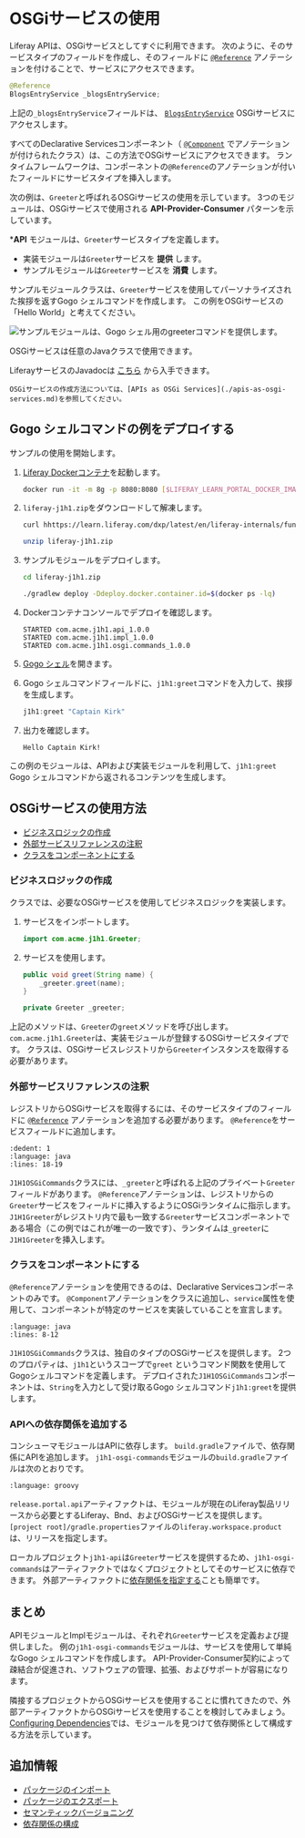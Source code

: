 # OSGiサービスの使用

Liferay APIは、OSGiサービスとしてすぐに利用できます。 次のように、そのサービスタイプのフィールドを作成し、そのフィールドに [`@Reference`](https://docs.osgi.org/javadoc/osgi.cmpn/7.0.0/org/osgi/service/component/annotations/Reference.html) アノテーションを付けることで、サービスにアクセスできます。

```java
@Reference
BlogsEntryService _blogsEntryService;
```

上記の`_blogsEntryService`フィールドは、 [`BlogsEntryService`](https://docs.liferay.com/ce/apps/blogs/latest/javadocs/com/liferay/blogs/service/BlogsEntryService.html) OSGiサービスにアクセスします。

すべてのDeclarative Servicesコンポーネント（ [`@Component`](https://docs.osgi.org/javadoc/osgi.cmpn/7.0.0/org/osgi/service/component/annotations/Component.html) でアノテーションが付けられたクラス）は、この方法でOSGiサービスにアクセスできます。  ランタイムフレームワークは、コンポーネントの`@Reference`のアノテーションが付いたフィールドにサービスタイプを挿入します。

次の例は、`Greeter`と呼ばれるOSGiサービスの使用を示しています。 3つのモジュールは、OSGiサービスで使用される **API-Provider-Consumer** パターンを示しています。

***API** モジュールは、`Greeter`サービスタイプを定義します。
* 実装モジュールは`Greeter`サービスを **提供** します。
* サンプルモジュールは`Greeter`サービスを **消費** します。

サンプルモジュールクラスは、`Greeter`サービスを使用してパーソナライズされた挨拶を返すGogo シェルコマンドを作成します。 この例をOSGiサービスの「Hello World」と考えてください。

![サンプルモジュールは、Gogo シェル用のgreeterコマンドを提供します。](./using-an-osgi-service/images/01.png)

OSGiサービスは任意のJavaクラスで使用できます。

LiferayサービスのJavadocは [こちら](https://learn.liferay.com/reference/latest/en/dxp.html) から入手できます。

```{note}
OSGiサービスの作成方法については、[APIs as OSGi Services](./apis-as-osgi-services.md)を参照してください。
```

<a name="gogo-シェルコマンドの例をデプロイする" />

## Gogo シェルコマンドの例をデプロイする

サンプルの使用を開始します。

1. [Liferay Dockerコンテナ](../../installation-and-upgrades/installing-liferay/using-liferay-docker-images/docker-container-basics.md)を起動します。

    ```bash
    docker run -it -m 8g -p 8080:8080 [$LIFERAY_LEARN_PORTAL_DOCKER_IMAGE$]
    ```

1. `liferay-j1h1.zip`をダウンロードして解凍します。

    ```bash
    curl hhttps://learn.liferay.com/dxp/latest/en/liferay-internals/fundamentals/liferay-j1h1.zip -O
    ```

    ```bash
    unzip liferay-j1h1.zip
    ```

1. サンプルモジュールをデプロイします。

    ```bash
    cd liferay-j1h1.zip
    ```

    ```bash
    ./gradlew deploy -Ddeploy.docker.container.id=$(docker ps -lq)
    ```

1. Dockerコンテナコンソールでデプロイを確認します。

    ```
    STARTED com.acme.j1h1.api_1.0.0
    STARTED com.acme.j1h1.impl_1.0.0
    STARTED com.acme.j1h1.osgi.commands_1.0.0
    ```

1. [Gogo シェル](./using-the-gogo-shell.md)を開きます。

1. Gogo シェルコマンドフィールドに、`j1h1:greet`コマンドを入力して、挨拶を生成します。

    ```groovy
    j1h1:greet "Captain Kirk"
    ```

1. 出力を確認します。

    ```
    Hello Captain Kirk!
    ```

この例のモジュールは、APIおよび実装モジュールを利用して、`j1h1:greet` Gogo シェルコマンドから返されるコンテンツを生成します。

<a name="osgiサービスの使用方法" />

## OSGiサービスの使用方法

* [ビジネスロジックの作成](#write-your-business-logic)
* [外部サービスリファレンスの注釈](#annotate-external-service-references)
* [クラスをコンポーネントにする](#make-your-class-a-component)

### ビジネスロジックの作成

クラスでは、必要なOSGiサービスを使用してビジネスロジックを実装します。

1. サービスをインポートします。

    ```java
    import com.acme.j1h1.Greeter;
    ```

1. サービスを使用します。

    ```java
    public void greet(String name) {
        _greeter.greet(name);
    }

    private Greeter _greeter;
    ```

上記のメソッドは、`Greeter`の`greet`メソッドを呼び出します。 `com.acme.j1h1.Greeter`は、実装モジュールが登録するOSGiサービスタイプです。 クラスは、OSGiサービスレジストリから`Greeter`インスタンスを取得する必要があります。

### 外部サービスリファレンスの注釈

レジストリからOSGiサービスを取得するには、そのサービスタイプのフィールドに [`@Reference`](https://docs.osgi.org/javadoc/osgi.cmpn/7.0.0/org/osgi/service/component/annotations/Reference.html) アノテーションを追加する必要があります。 `@Reference`をサービスフィールドに追加します。

```{literalinclude} ./using-an-osgi-service/resources/liferay-j1h1.zip/j1h1-osgi-commands/src/main/java/com/acme/j1h1/internal/osgi/commands/J1H1OSGiCommands.java
:dedent: 1
:language: java
:lines: 18-19
```

`J1H1OSGiCommands`クラスには、`_greeter`と呼ばれる上記のプライベート`Greeter`フィールドがあります。 `@Reference`アノテーションは、レジストリからの`Greeter`サービスをフィールドに挿入するようにOSGiランタイムに指示します。 `J1H1Greeter`がレジストリ内で最も一致する`Greeter`サービスコンポーネントである場合（この例ではこれが唯一の一致です）、ランタイムは`_greeter`に`J1H1Greeter`を挿入します。

### クラスをコンポーネントにする

`@Reference`アノテーションを使用できるのは、Declarative Servicesコンポーネントのみです。  `@Component`アノテーションをクラスに追加し、`service`属性を使用して、コンポーネントが特定のサービスを実装していることを宣言します。

```{literalinclude} ./using-an-osgi-service/resources/liferay-j1h1.zip/j1h1-osgi-commands/src/main/java/com/acme/j1h1/internal/osgi/commands/J1H1OSGiCommands.java
:language: java
:lines: 8-12
```

`J1H1OSGiCommands`クラスは、独自のタイプのOSGiサービスを提供します。 2つのプロパティは、`j1h1`というスコープで`greet` というコマンド関数を使用してGogoシェルコマンドを定義します。 デプロイされた`J1H1OSGiCommands`コンポーネントは、`String`を入力として受け取るGogo シェルコマンド`j1h1:greet`を提供します。

### APIへの依存関係を追加する

コンシューマモジュールはAPIに依存します。 `build.gradle`ファイルで、依存関係にAPIを追加します。 `j1h1-osgi-commands`モジュールの`build.gradle`ファイルは次のとおりです。

```{literalinclude} ./using-an-osgi-service/resources/liferay-j1h1.zip/j1h1-osgi-commands/build.gradle
:language: groovy
```

`release.portal.api`アーティファクトは、モジュールが現在のLiferay製品リリースから必要とするLiferay、Bnd、およびOSGiサービスを提供します。 `[project root]/gradle.properties`ファイルの`liferay.workspace.product`は、リリースを指定します。

ローカルプロジェクト`j1h1-api`は`Greeter`サービスを提供するため、`j1h1-osgi-commands`はアーティファクトではなくプロジェクトとしてそのサービスに依存できます。 外部アーティファクトに[依存関係を指定する](./configuring-dependencies/specifying-dependencies.md)ことも簡単です。

<a name="まとめ" />

## まとめ

APIモジュールとImplモジュールは、それぞれ`Greeter`サービスを定義および提供しました。 例の`j1h1-osgi-commands`モジュールは、サービスを使用して単純なGogo シェルコマンドを作成します。 API-Provider-Consumer契約によって疎結合が促進され、ソフトウェアの管理、拡張、およびサポートが容易になります。

隣接するプロジェクトからOSGiサービスを使用することに慣れてきたので、外部アーティファクトからOSGiサービスを使用することを検討してみましょう。 [Configuring Dependencies](./configuring-dependencies.md)では、モジュールを見つけて依存関係として構成する方法を示しています。

<a name="追加情報" />

## 追加情報

* [パッケージのインポート](./importing-packages.md)
* [パッケージのエクスポート](./exporting-packages.md)
* [セマンティックバージョニング](./semantic-versioning.md)
* [依存関係の構成](./configuring-dependencies.md)